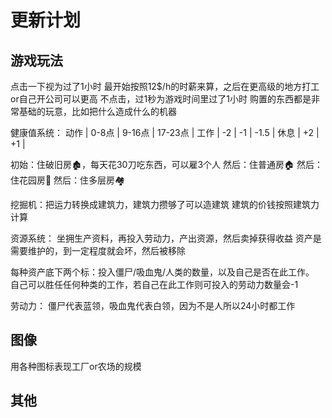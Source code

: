 
# 更新计划

## 游戏玩法

点击一下视为过了1小时
最开始按照12$/h的时薪来算，之后在更高级的地方打工or自己开公司可以更高
不点击，过1秒为游戏时间里过了1小时
购置的东西都是非常基础的玩意，比如把什么造成什么的机器

健康值系统：
动作 | 0-8点 | 9-16点 | 17-23点 |
工作 |  -2   |   -1   | -1.5   |
休息 |  +2   |       +1        |

初始：住破旧房🏚️，每天花30刀吃东西，可以雇3个人
然后：住普通房🏠
然后：住花园房🏡
然后：住多层房🏘

挖掘机：把运力转换成建筑力，建筑力攒够了可以造建筑
建筑的价钱按照建筑力计算

资源系统：
坐拥生产资料，再投入劳动力，产出资源，然后卖掉获得收益
资产是需要维护的，到一定程度就会坏，然后被移除

每种资产底下两个标：投入僵尸/吸血鬼/人类的数量，以及自己是否在此工作。
自己可以胜任任何种类的工作，若自己在此工作则可投入的劳动力数量会-1

劳动力：
僵尸代表蓝领，吸血鬼代表白领，因为不是人所以24小时都工作

## 图像

用各种图标表现工厂or农场的规模

## 其他
